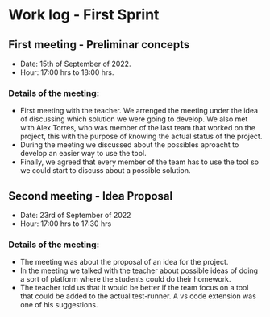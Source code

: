 # Work log - First Sprint

## First meeting - Preliminar concepts
- Date: 15th of September of 2022.
- Hour: 17:00 hrs to 18:00 hrs.
### Details of the meeting:
- First meeting with the teacher. We arrenged the meeting under the idea of discussing which solution we were going to develop. We also met with Alex Torres, who was member of the last team that worked on the project, this with the purpose of knowing the actual status of the project.
- During the meeting we discussed about the possibles aproacht to develop an easier way to use the tool.
- Finally, we agreed that every member of the team has to use the tool so we could start to discuss about a possible solution.


## Second meeting - Idea Proposal
- Date: 23rd of September of 2022
- Hour: 17:00 hrs to 17:30 hrs
### Details of the meeting:
- The meeting was about the proposal of an idea for the project. 
- In the meeting we talked with the teacher about possible ideas of doing a sort of platform where the students could do their homework.
- The teacher told us that it would be better if the team focus on a tool that could be added to the actual test-runner. A vs code extension was one of his suggestions.
